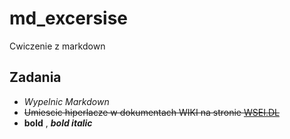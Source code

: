 # md_excersise
Cwiczenie z markdown
## Zadania
* *Wypelnic Markdown*
* <s>Umiescic hiperlacze w dokumentach WIKI na stronie [WSEI.DL](http://dl.wsei.lublin.pl)</s>
* **bold** , ***bold italic***
